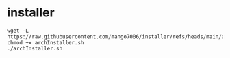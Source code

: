# installer

```shell
wget -L https://raw.githubusercontent.com/mango7006/installer/refs/heads/main/archInstaller.sh
chmod +x archInstaller.sh
./archInstaller.sh

```
